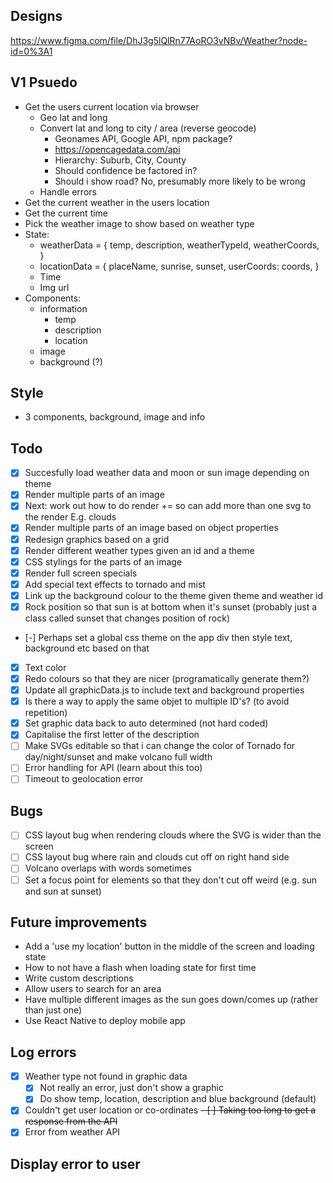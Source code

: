 ## Designs
https://www.figma.com/file/DhJ3g5lQlRn77AoRO3vNBv/Weather?node-id=0%3A1

## V1 Psuedo 
- Get the users current location via browser
    - Geo lat and long
    - Convert lat and long to city / area (reverse geocode)
        - Geonames API, Google API, npm package?
        - https://opencagedata.com/api
        - Hierarchy: Suburb, City, County
        - Should confidence be factored in? 
        - Should i show road? No, presumably more likely to be wrong
    - Handle errors
- Get the current weather in the users location
- Get the current time
- Pick the weather image to show based on weather type
- State:
    - weatherData = {
        temp,
        description,
        weatherTypeId,
        weatherCoords,
    }
    - locationData = {
        placeName,
        sunrise,
        sunset,
        userCoords: coords,
      }
    - Time
    - Img url
- Components:
    - information 
        - temp
        - description
        - location
    - image
    - background (?)

## Style
- 3 components, background, image and info

## Todo
- [x] Succesfully load weather data and moon or sun image depending on theme
- [x] Render multiple parts of an image
- [x] Next: work out how to do render += so can add more than one svg to the render
    E.g. clouds 
- [x] Render multiple parts of an image based on object properties
- [x] Redesign graphics based on a grid
- [x] Render different weather types given an id and a theme
- [x] CSS stylings for the parts of an image
- [x] Render full screen specials
- [x] Add special text effects to tornado and mist
- [x] Link up the background colour to the theme given theme and weather id
- [x] Rock position so that sun is at bottom when it's sunset (probably just a class called sunset that changes position of rock)
- [-] Perhaps set a global css theme on the app div then style text, background etc based on that
- [x] Text color
- [x] Redo colours so that they are nicer (programatically generate them?)
- [x] Update all graphicData.js to include text and background properties
- [x] Is there a way to apply the same objet to multiple ID's? (to avoid repetition)
- [x] Set graphic data back to auto determined (not hard coded)
- [x] Capitalise the first letter of the description
- [ ] Make SVGs editable so that i can change the color of Tornado for day/night/sunset and make volcano full width
- [ ] Error handling for API (learn about this too)
- [ ] Timeout to geolocation error

## Bugs
- [ ] CSS layout bug when rendering clouds where the SVG is wider than the screen
- [ ] CSS layout bug where rain and clouds cut off on right hand side
- [ ] Volcano overlaps with words sometimes
- [ ] Set a focus point for elements so that they don't cut off weird (e.g. sun and sun at sunset)

## Future improvements
- Add a 'use my location' button in the middle of the screen and loading state
- How to not have a flash when loading state for first time
- Write custom descriptions
- Allow users to search for an area
- Have multiple different images as the sun goes down/comes up (rather than just one)
- Use React Native to deploy mobile app

## Log errors
- [x] Weather type not found in graphic data
    - [x] Not really an error, just don't show a graphic
    - [x] Do show temp, location, description and blue background (default)
- [x] Couldn't get user location or co-ordinates
~~- [ ] Taking too long to get a response from the API~~
- [x] Error from weather API

## Display error to user